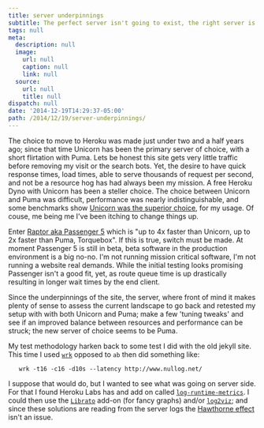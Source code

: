 ```yaml
---
title: server underpinnings
subtitle: The perfect server isn't going to exist, the right server is the one you don't have to think about or worry about
tags: null
meta:
  description: null
  image:
    url: null
    caption: null
    link: null
  source:
    url: null
    title: null
dispatch: null
date: '2014-12-19T14:29:37-05:00'
path: /2014/12/19/server-underpinnings/
---
```


The choice to move to Heroku was made just under two and a half years ago; since that time Unicorn has been the primary server of choice, with a short flirtation with Puma. Lets be honest this site gets very little traffic before removing my visit or the search bots. Yet, the desire to have quick response times, load times, able to serve thousands of request per second, and not be a resource hog has had always been my mission. A free Heroku Dyno with Unicorn has been a steller choice. The choice between Unicorn and Puma was difficult, performance was nearly indistinguishable, and some benchmarks show [Unicorn was the superior choice][rubyWebBench], for my usage. Of couse, me being me I've been itching to change things up.

Enter [Raptor aka Passenger 5][raptor] which is "up to 4x faster than Unicorn, up to 2x faster than Puma, Torquebox". If this is true, switch must be made. At moment Passenger 5 is still in beta, beta software in the production environment is a big no-no. I'm not running mission critical software, I'm not running a website real demands. While the initial testing looks promising Passenger isn't a good fit, yet, as route queue time is up drastically resulting in longer wait times by the end client.

Since the underpinnings of the site, the server, where front of mind it makes plenty of sense to assess the current landscape to go back and retested my setup with with both Unicorn and Puma; make a few 'tuning tweaks' and see if an improved balance between resources and performance can be struck; the new server of choice seems to be Puma.

My test methodology harken back to some test I did with the old jekyll site. This time I used [`wrk`][wrk] opposed to `ab` then did something like:

~~~ shell
   wrk -t16 -c16 -d10s --latency http://www.nullog.net/
~~~

I suppose that would do, but I wanted to see what was going on server side. For that I found Heroku Labs has and add on called [`log-runtime-metrics`][logMetrics]. I could then use the [`Librato`][librato] add-on (for fancy graphs) and/or [`log2viz`][log2viz]; and since these solutions are reading from the server logs the [Hawthorne effect][he] isn't an issue.

[rubyWebBench]: http://www.madebymarket.com/blog/dev/ruby-web-benchmark-report.html
[raptor]: http://www.rubyraptor.org/how-we-made-raptor-up-to-4x-faster-than-unicorn-and-up-to-2x-faster-than-puma-torquebox/
[wrk]: https://github.com/wg/wrk
[logMetrics]: https://devcenter.heroku.com/articles/log-runtime-metrics "Per-dyno stats on memory use, swap use, and load average are inserted into the app’s log stream"
[librato]: https://devcenter.heroku.com/articles/librato
[log2viz]: https://log2viz.herokuapp.com/ "Realtime analysis of your Heroku app logs"
[he]: https://en.wikipedia.org/wiki/Hawthorne_effect

